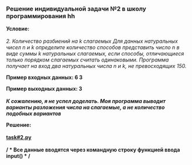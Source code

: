 <html>
<h3>Решение индивидуальной задачи №2 в школу программирования hh</h3>
<b>Условие:</b>
<i>
<br><br>
2. Количество разбиений на k слагаемых
Для данных натуральных чисел n и k определите количество способов представить число n в виде суммы k натуральных слагаемых, если способы, отличающиеся только порядком слагаемых считать одинаковыми.
Программа получает на вход два натуральных числа n и k, не превосходящих 150.
</i>
<p><b>
Пример входных данных:
6 3

Пример выходных данных:
3
<br><br>
<i>К сожалению, я не успел доделать. Моя программа выводит варианты разложения числа на слагаемые, а не количество подобных вариантов</i>
</p>
<b>Решение:</b><br><br>
<a href="https://github.com/fx2ztqx/hh-school-of-programming_task-2/blob/master/task%232.py">task#2.py
</a><br><br>
<h7>/ * Все данные вводятся через командную строку функцией ввода input() * / <h7>
</html>
